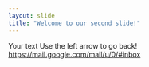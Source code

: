 ```yaml
---
layout: slide
title: "Welcome to our second slide!"
---
```

Your text
Use the left arrow to go back!
https://mail.google.com/mail/u/0/#inbox

